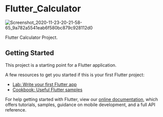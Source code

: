 # Flutter_Calculator

![Screenshot_2020-11-23-20-21-58-65_9a782a5541eab6f580bc879c928112d0](https://user-images.githubusercontent.com/73152930/99977367-8ac8ef00-2dca-11eb-9f7e-359a875f4b7b.png)

Flutter Calculator Project.

## Getting Started

This project is a starting point for a Flutter application.

A few resources to get you started if this is your first Flutter project:

- [Lab: Write your first Flutter app](https://flutter.dev/docs/get-started/codelab)
- [Cookbook: Useful Flutter samples](https://flutter.dev/docs/cookbook)

For help getting started with Flutter, view our
[online documentation](https://flutter.dev/docs), which offers tutorials,
samples, guidance on mobile development, and a full API reference.
